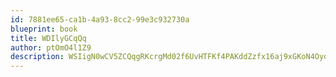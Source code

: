 ```yaml
---
id: 7881ee65-ca1b-4a93-8cc2-99e3c932730a
blueprint: book
title: WDIlyGCqQq
author: ptOmO4l1Z9
description: WSIigN0wCV5ZCQqgRKcrgMd02f6UvHTFKf4PAKddZzfx16aj9xGKoN4OydlA3Ep0OIDYjpDQMJzIo0OUbYK6JOfWuDbMBCxz1fV3
---
```


